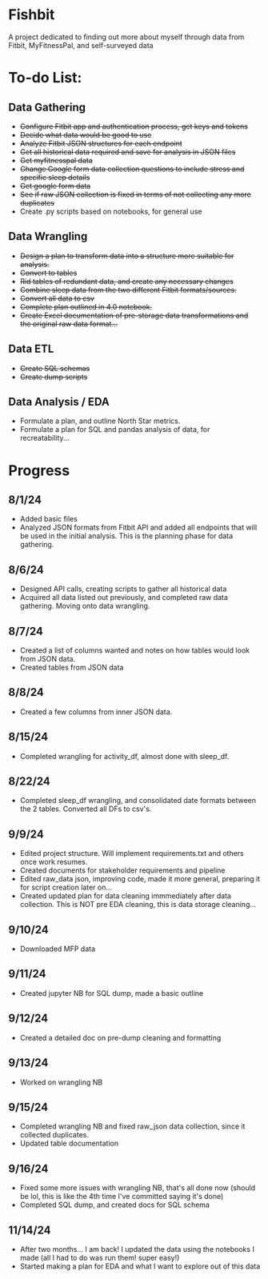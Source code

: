 # Fishbit
A project dedicated to finding out more about myself through data from Fitbit, MyFitnessPal, and self-surveyed data

# To-do List:
## Data Gathering
* ~~Configure Fitbit app and authentication process, get keys and tokens~~
* ~~Decide what data would be good to use~~
* ~~Analyze Fitbit JSON structures for each endpoint~~
* ~~Get all historical data required and save for analysis in JSON files~~
* ~~Get myfitnesspal data~~
* ~~Change Google form data collection questions to include stress and specific sleep details~~
* ~~Get google form data~~
* ~~See if raw JSON collection is fixed in terms of not collecting any more duplicates~~
* Create .py scripts based on notebooks, for general use

## Data Wrangling
* ~~Design a plan to transform data into a structure more suitable for analysis.~~
* ~~Convert to tables~~
* ~~Rid tables of redundant data, and create any necessary changes~~
* ~~Combine sleep data from the two different Fitbit formats/sources.~~
* ~~Convert all data to csv~~
* ~~Complete plan outlined in 4.0 notebook.~~
* ~~Create Excel documentation of pre-storage data transformations and the original raw data format...~~

## Data ETL
* ~~Create SQL schemas~~
* ~~Create dump scripts~~

## Data Analysis / EDA
* Formulate a plan, and outline North Star metrics.
* Formulate a plan for SQL and pandas analysis of data, for recreatability...


# Progress
## 8/1/24
* Added basic files
* Analyzed JSON formats from Fitbit API and added all endpoints that will be used in the initial analysis. This is the planning phase for data gathering.

## 8/6/24
* Designed API calls, creating scripts to gather all historical data
* Acquired all data listed out previously, and completed raw data gathering. Moving onto data wrangling.

## 8/7/24
* Created a list of columns wanted and notes on how tables would look from JSON data.
* Created tables from JSON data

## 8/8/24
* Created a few columns from inner JSON data.

## 8/15/24
* Completed wrangling for activity_df, almost done with sleep_df.
 
## 8/22/24
* Completed sleep_df wrangling, and consolidated date formats between the 2 tables. Converted all DFs to csv's.

## 9/9/24
* Edited project structure. Will implement requirements.txt and others once work resumes.
* Created documents for stakeholder requirements and pipeline
* Edited raw_data json, improving code, made it more general, preparing it for script creation later on...
* Created updated plan for data cleaning immmediately after data collection. This is NOT pre EDA cleaning, this is data storage cleaning...

## 9/10/24
* Downloaded MFP data

## 9/11/24
* Created jupyter NB for SQL dump, made a basic outline

## 9/12/24
* Created a detailed doc on pre-dump cleaning and formatting

## 9/13/24
* Worked on wrangling NB

## 9/15/24
* Completed wrangling NB and fixed raw_json data collection, since it collected duplicates.
* Updated table documentation

## 9/16/24
* Fixed some more issues with wrangling NB, that's all done now (should be lol, this is like the 4th time I've committed saying it's done)
* Completed SQL dump, and created docs for SQL schema

## 11/14/24
* After two months... I am back! I updated the data using the notebooks I made (all I had to do was run them! super easy!)
* Started making a plan for EDA and what I want to explore out of this data
